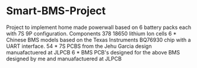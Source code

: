 # Smart-BMS-Project
Project to implement home made powerwall based on 6 battery packs each with 7S 9P configuration.
Components
  378 18650 lithium Ion cells
  6  * Chinese BMS models based on the Texas Instruments BQ76930 chip with a UART interface.
  54 * 7S PCBS from the Jehu Garcia design manuafactuered at JLPCB
  6  * BMS PCB's designed for the above BMS designed by me and manuafactuered at JLPCB
  
